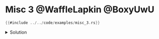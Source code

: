 # Misc 3 @WaffleLapkin @BoxyUwU

```rust
{{#include ../../code/examples/misc_3.rs}}
```

<details>
<summary>Solution</summary>

```
{{#include ../../code/examples/stderr/misc_3.stderr}}
```

There is a syntactic difference between a *method* call and a normal call. `expr.identifier()` is always a method call and `Foo` does not have a method called `func`. To call the function stored in a field you need to add parenthesis:
```rust
fn bar(foo: Foo) {
    (foo.func)();
}
```

Note that the same problem does not apply to tuples and tuple structs, because you can't name a method with an integer identifier. i.e. the following would compile:

```rust
struct Foo(fn());

fn print_heheh() {
    println!("ferrisUwu")
}

fn main() {
    let foo = Foo(print_heheh);
    foo.0();
}
```

</details>
